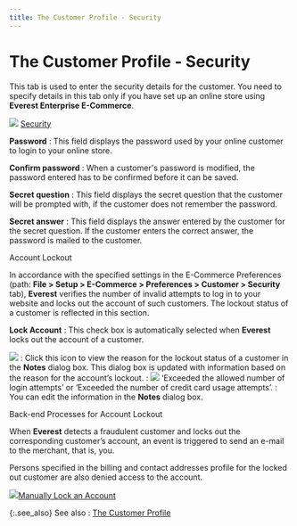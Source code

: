 ```yaml
---
title: The Customer Profile - Security
---
```


# The Customer Profile - Security


This tab is used to enter the security details for the customer. You  need to specify details in this tab only if you have set up an online  store using **Everest Enterprise E-Commerce**.


![]({{site.mc_baseurl}}/img/lens.gif) [Security]({{site.mc_baseurl}}/customer-details/e-commerce/security.html)


**Password**
: This field displays the password used by your online  customer to login to your online store.


**Confirm password**
: When a customer's password is modified, the password  entered has to be confirmed before it can be saved.


**Secret question**
: This field displays the secret question that the  customer will be prompted with, if the customer does not remember the  password.


**Secret answer**
: This field displays the answer entered by the customer  for the secret question. If the customer enters the correct answer, the  password is mailed to the customer.


Account Lockout


In accordance with the specified settings in the E-Commerce Preferences  (path: **File &gt; Setup &gt; E-Commerce 
 &gt; Preferences &gt; Customer &gt; Security** tab), **Everest**  verifies the number of invalid attempts to log in to your website  and locks out the account of such customers. The lockout status of a customer  is reflected in this section.


**Lock Account**
: This check box is automatically selected when **Everest** locks out the account of a customer.


**![]({{site.mc_baseurl}}/img/image1.gif)**
: Click this icon to view the reason for the lockout  status of a customer in the **Notes**  dialog box. This dialog box is updated with information based on the reason  for the account’s lockout.
: ![]({{site.mc_baseurl}}/img/example.gif) ‘Exceeded  the allowed number of login attempts’ or ‘Exceeded the number of credit  card usage attempts’.
: You can edit the information  in the **Notes** dialog box.


Back-end Processes for Account Lockout


When **Everest** detects a fraudulent  customer and locks out the corresponding customer’s account, an event  is triggered to send an e-mail to the merchant, that is, you.


Persons specified in the billing and contact addresses profile for the  locked out customer are also denied access to the account.


![]({{site.mc_baseurl}}/img/lens.gif)[Manually Lock an  Account]({{site.mc_baseurl}}/misc/manually_lock_an_account.html)


{:.see_also}
See also
: [The Customer  Profile]({{site.mc_baseurl}}/creating-a-customer/the_customer_profile_steps.html)
